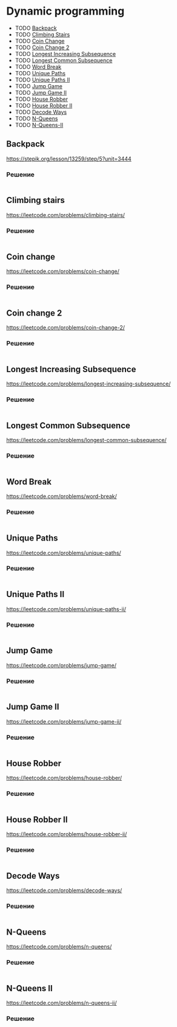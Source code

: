 # Dynamic programming

- TODO [Backpack](#backpack)
- TODO [Climbing Stairs](#climbing-stairs)
- TODO [Coin Change](#coin-change)
- TODO [Coin Change 2](#coin-change-2)
- TODO [Longest Increasing Subsequence](#longest-increasing-subsequence)
- TODO [Longest Common Subsequence](#longest-common-subsequence)
- TODO [Word Break](#word-break)
- TODO [Unique Paths](#unique-paths)
- TODO [Unique Paths II](#unique-paths-ii)
- TODO [Jump Game](#jump-game)
- TODO [Jump Game II](#jump-game-ii)
- TODO [House Robber](#house-robber)
- TODO [House Robber II](#house-robber-ii)
- TODO [Decode Ways](#decode-ways)
- TODO [N-Queens](#n-queens)
- TODO [N-Queens-II](#n-queens-ii)

## Backpack
https://stepik.org/lesson/13259/step/5?unit=3444

### Решение

```java
```

## Climbing stairs
https://leetcode.com/problems/climbing-stairs/

### Решение

```java
```

## Coin change
https://leetcode.com/problems/coin-change/

### Решение

```java
```

## Coin change 2
https://leetcode.com/problems/coin-change-2/

### Решение

```java
```

## Longest Increasing Subsequence
https://leetcode.com/problems/longest-increasing-subsequence/

### Решение

```java
```

## Longest Common Subsequence
https://leetcode.com/problems/longest-common-subsequence/

### Решение

```java
```

## Word Break
https://leetcode.com/problems/word-break/

### Решение

```java
```

## Unique Paths
https://leetcode.com/problems/unique-paths/

### Решение

```java
```

## Unique Paths II
https://leetcode.com/problems/unique-paths-ii/

### Решение

```java
```

## Jump Game
https://leetcode.com/problems/jump-game/

### Решение

```java
```

## Jump Game II
https://leetcode.com/problems/jump-game-ii/

### Решение

```java
```

## House Robber
https://leetcode.com/problems/house-robber/

### Решение

```java
```

## House Robber II
https://leetcode.com/problems/house-robber-ii/

### Решение

```java
```

## Decode Ways
https://leetcode.com/problems/decode-ways/

### Решение

```java
```

## N-Queens
https://leetcode.com/problems/n-queens/

### Решение

```java
```

## N-Queens II
https://leetcode.com/problems/n-queens-ii/

### Решение

```java
```
